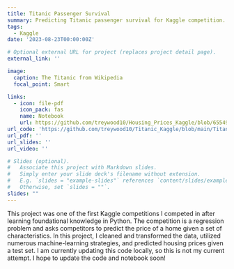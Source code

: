 ```yaml
---
title: Titanic Passenger Survival 
summary: Predicting Titanic passenger survival for Kaggle competition.
tags:
  - Kaggle
date: '2023-08-23T00:00:00Z'

# Optional external URL for project (replaces project detail page).
external_link: ''

image:
  caption: The Titanic from Wikipedia
  focal_point: Smart

links:
  - icon: file-pdf
    icon_pack: fas
    name: Notebook
    url: https://github.com/treywood10/Housing_Prices_Kaggle/blob/6554990e34e76eee17b0cb534c3caba4d45d95f0/Housing_Kaggle.pdf
url_code: 'https://github.com/treywood10/Titanic_Kaggle/blob/main/Titanic.py'
url_pdf: ''
url_slides: ''
url_video: ''

# Slides (optional).
#   Associate this project with Markdown slides.
#   Simply enter your slide deck's filename without extension.
#   E.g. `slides = "example-slides"` references `content/slides/example-slides.md`.
#   Otherwise, set `slides = ""`.
slides: ""
---
```


This project was one of the first Kaggle competitions I competed in after learning foundational knowledge in Python. The competition is a regression problem and asks competitors to predict the price of a home given a set of characteristics. In this project, I cleaned and transformed the data, utilized numerous machine-learning strategies, and predicted housing prices given a test set. I am currently updating this code locally, so this is not my current attempt. I hope to update the code and notebook soon!
